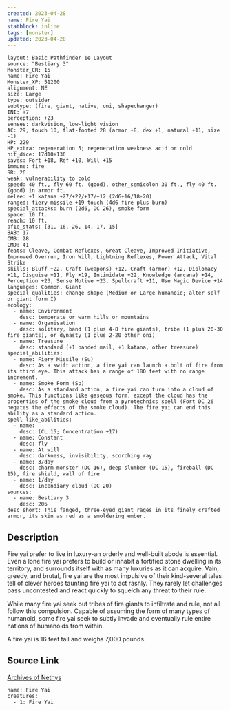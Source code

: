 ```yaml
---
created: 2023-04-28
name: Fire Yai
statblock: inline
tags: [monster]
updated: 2023-04-28
---
```

```statblock
layout: Basic Pathfinder 1e Layout
source: "Bestiary 3"
Monster_CR: 15
name: Fire Yai
Monster_XP: 51200
alignment: NE
size: Large
type: outsider
subtype: (fire, giant, native, oni, shapechanger)
INI: +7
perception: +23
senses: darkvision, low-light vision
AC: 29, touch 10, flat-footed 28 (armor +8, dex +1, natural +11, size -1)
HP: 229
HP_extra: regeneration 5; regeneration weakness acid or cold
hit_dice: 17d10+136
saves: Fort +18, Ref +10, Will +15
immune: fire
SR: 26
weak: vulnerability to cold
speed: 40 ft., fly 60 ft. (good), other_semicolon 30 ft., fly 40 ft. (good) in armor ft.
melee: +1 katana +27/+22/+17/+12 (2d6+16/18-20)
ranged: fiery missile +19 touch (4d6 fire plus burn)
special_attacks: burn (2d6, DC 26), smoke form
space: 10 ft.
reach: 10 ft.
pf1e_stats: [31, 16, 26, 14, 17, 15]
BAB: 17
CMB: 28
CMD: 41
feats: Cleave, Combat Reflexes, Great Cleave, Improved Initiative, Improved Overrun, Iron Will, Lightning Reflexes, Power Attack, Vital Strike
skills: Bluff +22, Craft (weapons) +12, Craft (armor) +12, Diplomacy +11, Disguise +11, Fly +19, Intimidate +22, Knowledge (arcana) +14, Perception +23, Sense Motive +23, Spellcraft +11, Use Magic Device +14
languages: Common, Giant
special_qualities: change shape (Medium or Large humanoid; alter self or giant form I)
ecology:
  - name: Environment
    desc: temperate or warm hills or mountains
  - name: Organisation
    desc: solitary, band (1 plus 4-8 fire giants), tribe (1 plus 20-30 fire giants), or dynasty (1 plus 2-20 other oni)
  - name: Treasure
    desc: standard (+1 banded mail, +1 katana, other treasure)
special_abilities:
  - name: Fiery Missile (Su)
    desc: As a swift action, a fire yai can launch a bolt of fire from its third eye. This attack has a range of 180 feet with no range increment.
  - name: Smoke Form (Sp)
    desc: As a standard action, a fire yai can turn into a cloud of smoke. This functions like gaseous form, except the cloud has the properties of the smoke cloud from a pyrotechnics spell (Fort DC 26 negates the effects of the smoke cloud). The fire yai can end this ability as a standard action.
spell-like_abilities:
  - name:
    desc: (CL 15; Concentration +17)
  - name: Constant
    desc: fly
  - name: At will
    desc: darkness, invisibility, scorching ray
  - name: 3/day
    desc: charm monster (DC 16), deep slumber (DC 15), fireball (DC 15), fire shield, wall of fire
  - name: 1/day
    desc: incendiary cloud (DC 20)
sources:
  - name: Bestiary 3
    desc: 206
desc_short: This fanged, three-eyed giant rages in its finely crafted armor, its skin as red as a smoldering ember.
```
## Description
Fire yai prefer to live in luxury-an orderly and well-built abode is essential. Even a lone fire yai prefers to build or inhabit a fortified stone dwelling in its territory, and surrounds itself with as many luxuries as it can acquire. Vain, greedy, and brutal, fire yai are the most impulsive of their kind-several tales tell of clever heroes taunting fire yai to act rashly. They rarely let challenges pass uncontested and react quickly to squelch any threat to their rule.

While many fire yai seek out tribes of fire giants to infiltrate and rule, not all follow this compulsion. Capable of assuming the form of many types of humanoid, some fire yai seek to subtly invade and eventually rule entire nations of humanoids from within.

A fire yai is 16 feet tall and weighs 7,000 pounds.
## Source Link
[Archives of Nethys](https://aonprd.com/MonsterDisplay.aspx?ItemName=Fire%20Yai)
```encounter-table
name: Fire Yai
creatures:
  - 1: Fire Yai
```
